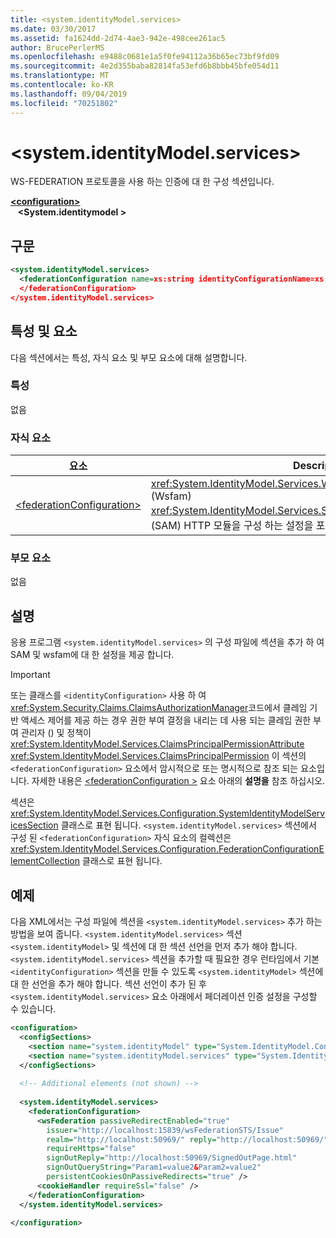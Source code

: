 ```yaml
---
title: <system.identityModel.services>
ms.date: 03/30/2017
ms.assetid: fa1624dd-2d74-4ae3-942e-498cee261ac5
author: BrucePerlerMS
ms.openlocfilehash: e9488c0681e1a5f0fe94112a36b65ec73bf9fd09
ms.sourcegitcommit: 4e2d355baba82814fa53efd6b8bbb45bfe054d11
ms.translationtype: MT
ms.contentlocale: ko-KR
ms.lasthandoff: 09/04/2019
ms.locfileid: "70251802"
---
```

# <a name="systemidentitymodelservices"></a>\<system.identityModel.services>
WS-FEDERATION 프로토콜을 사용 하는 인증에 대 한 구성 섹션입니다.  
  
[ **\<configuration>** ](../configuration-element.md)\
&nbsp;&nbsp; **\<System.identitymodel >**  
  
## <a name="syntax"></a>구문  
  
```xml  
<system.identityModel.services>  
  <federationConfiguration name=xs:string identityConfigurationName=xs:string>  
  </federationConfiguration>  
</system.identityModel.services>  
```  
  
## <a name="attributes-and-elements"></a>특성 및 요소  
 다음 섹션에서는 특성, 자식 요소 및 부모 요소에 대해 설명합니다.  
  
### <a name="attributes"></a>특성  
 없음  
  
### <a name="child-elements"></a>자식 요소  
  
|요소|Description|  
|-------------|-----------------|  
|[\<federationConfiguration>](federationconfiguration.md)|<xref:System.IdentityModel.Services.WSFederationAuthenticationModule> (Wsfam) <xref:System.IdentityModel.Services.SessionAuthenticationModule> 및 (SAM) HTTP 모듈을 구성 하는 설정을 포함 합니다.|  
  
### <a name="parent-elements"></a>부모 요소  
 없음  
  
## <a name="remarks"></a>설명  
 응용 프로그램 `<system.identityModel.services>` 의 구성 파일에 섹션을 추가 하 여 SAM 및 wsfam에 대 한 설정을 제공 합니다.  
  
> [!IMPORTANT]
> 또는 클래스를 `<identityConfiguration>` 사용 하 여<xref:System.Security.Claims.ClaimsAuthorizationManager>코드에서 클레임 기반 액세스 제어를 제공 하는 경우 권한 부여 결정을 내리는 데 사용 되는 클레임 권한 부여 관리자 () 및 정책이 <xref:System.IdentityModel.Services.ClaimsPrincipalPermissionAttribute> <xref:System.IdentityModel.Services.ClaimsPrincipalPermission> 이 섹션의 `<federationConfiguration>` 요소에서 암시적으로 또는 명시적으로 참조 되는 요소입니다. 자세한 내용은 [ \<federationConfiguration >](federationconfiguration.md) 요소 아래의 **설명을** 참조 하십시오.  
  
 섹션은 <xref:System.IdentityModel.Services.Configuration.SystemIdentityModelServicesSection> 클래스로 표현 됩니다. `<system.identityModel.services>` 섹션에서 구성 된 `<federationConfiguration>` 자식 요소의 컬렉션은 <xref:System.IdentityModel.Services.Configuration.FederationConfigurationElementCollection> 클래스로 표현 됩니다.  
  
## <a name="example"></a>예제  
 다음 XML에서는 구성 파일에 섹션을 `<system.identityModel.services>` 추가 하는 방법을 보여 줍니다. `<system.identityModel.services>` 섹션`<system.identityModel>` 및 섹션에 대 한 섹션 선언을 먼저 추가 해야 합니다. `<system.identityModel.services>` 섹션을 추가할 때 필요한 경우 런타임에서 기본 `<identityConfiguration>` 섹션을 만들 수 있도록 `<system.identityModel>` 섹션에 대 한 선언을 추가 해야 합니다. 섹션 선언이 추가 된 후 `<system.identityModel.services>` 요소 아래에서 페더레이션 인증 설정을 구성할 수 있습니다.  
  
```xml  
<configuration>  
  <configSections>  
    <section name="system.identityModel" type="System.IdentityModel.Configuration.SystemIdentityModelSection, System.IdentityModel, Version=4.0.0.0, Culture=neutral, PublicKeyToken=B77A5C561934E089" />  
    <section name="system.identityModel.services" type="System.IdentityModel.Services.Configuration.SystemIdentityModelServicesSection, System.IdentityModel.Services, Version=4.0.0.0, Culture=neutral, PublicKeyToken=B77A5C561934E089" />  
  </configSections>  
  
  <!-- Additional elements (not shown) -->  
  
  <system.identityModel.services>  
    <federationConfiguration>  
      <wsFederation passiveRedirectEnabled="true"   
        issuer="http://localhost:15839/wsFederationSTS/Issue"   
        realm="http://localhost:50969/" reply="http://localhost:50969/"   
        requireHttps="false"   
        signOutReply="http://localhost:50969/SignedOutPage.html"   
        signOutQueryString="Param1=value2&Param2=value2"   
        persistentCookiesOnPassiveRedirects="true" />  
      <cookieHandler requireSsl="false" />  
    </federationConfiguration>  
  </system.identityModel.services>  
  
</configuration>  
```
